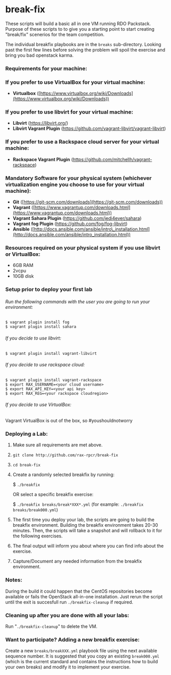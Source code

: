 # break-fix

These scripts will build a basic all in one VM running RDO Packstack. Purpose of these scripts to to give you a starting point to start creating "break/fix" scenerios for the team competition.

The individual breakfix playbooks are in the `breaks` sub-directory. Looking past the first few lines before solving the problem will spoil the exercise and bring you bad openstack karma.

### Requirements for your machine:

### If you prefer to use VirtualBox for your virtual machine:

 - **Virtualbox** ([https://www.virtualbox.org/wiki/Downloads](https://www.virtualbox.org/wiki/Downloads))

### If you prefer to use libvirt for your virtual machine:

 - **Libvirt** (https://libvirt.org/)
 - **Libvirt Vagrant Plugin** (https://github.com/vagrant-libvirt/vagrant-libvirt)

### If you prefer to use a Rackspace cloud server for your virtual machine:

 - **Rackspace Vagrant Plugin** (https://github.com/mitchellh/vagrant-rackspace)

### Mandatory Software for your physical system (whichever virtualization engine you choose to use for your virtual machine):
 - **Git** ([https://git-scm.com/downloads](https://git-scm.com/downloads))
 - **Vagrant** ([https://www.vagrantup.com/downloads.html](https://www.vagrantup.com/downloads.html))
 - **Vagrant Sahara Plugin** (https://github.com/jedi4ever/sahara)
 - **Vagrant fog Plugin** (https://github.com/fog/fog-libvirt)
 - **Ansible** ([http://docs.ansible.com/ansible/intro\_installation.html](http://docs.ansible.com/ansible/intro_installation.html))

### Resources required on your physical system if you use libvirt or VirtualBox:
 - 6GB RAM
 - 2vcpu
 - 10GB disk

### Setup prior to deploy your first lab

###### Run the following commands with the user you are going to run your environment:
```
$ vagrant plugin install fog
$ vagrant plugin install sahara
```
###### If you decide to use libvirt:
```
$ vagrant plugin install vagrant-libvirt
```
###### If you decide to use rackspace cloud:
```
$ vagrant plugin install vagrant-rackspace
$ export RAX_USERNAME=<your cloud username>
$ export RAX_API_KEY=<your api key>
$ export RAX_REG=<your rackspace cloudregion>
``` 
###### If you decide to use VirtualBox:
Vagrant VirtualBox is out of the box, so #youshouldnotworry

### Deploying a Lab:

 1. Make sure all requirements are met above.
 2. `git clone http://github.com/rax-rpcr/break-fix`
 3. `cd break-fix`
 4. Create a randomly selected breakfix by running:

    $ `./breakfix`

    OR select a specific breakfix exercise:

    $ `./breakfix breaks/break*XXX*.yml` (for example: `./breakfix breaks/break000.yml`)

 5. The first time you deploy your lab, the scripts are going to build the breakfix environment. Building the breakfix environment takes 20-30 minutes. Then, the scripts will take a snapshot and will rollback to it for the following exercises.
 6. The final output will inform you about where you can find info about the exercise.
 7. Capture/Document any needed information from the breakfix environment.

### Notes:

During the build it could happen that the CentOS repositories become available or fails the OpenStack all-in-one installation. Just rerun the script until the exit is succesfull run `./breakfix-cleanup` if required.

### Cleaning up after you are done with all your labs:

Run "`./breakfix-cleanup`" to delete the VM.

### Want to participate? Adding a new breakfix exercise:

Create a new `breaks/breakXXX.yml` playbook file using the next available sequence number.  It is suggested that you copy an existing `break000.yml` (which is the current standard and contains the instructions how to build your own breaks) and modify it to implement your exercise.

